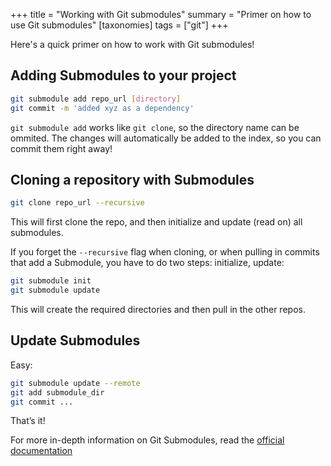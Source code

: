 +++
title = "Working with Git submodules"
summary = "Primer on how to use Git submodules"
[taxonomies]
tags = ["git"]
+++

Here's a quick primer on how to work with Git submodules!

<!-- more -->

## Adding Submodules to your project

```sh
git submodule add repo_url [directory]
git commit -m 'added xyz as a dependency'
```

`git submodule add` works like `git clone`, so the directory name can be ommited. The changes will automatically be added to the index, so you can commit them right away!

## Cloning a repository with Submodules

```sh
git clone repo_url --recursive
```

This will first clone the repo, and then initialize and update (read on) all submodules.

If you forget the `--recursive` flag when cloning, or when pulling in commits that add a Submodule, you have to do two steps: initialize, update:

```sh
git submodule init
git submodule update
```

This will create the required directories and then pull in the other repos.

## Update Submodules

Easy:

```sh
git submodule update --remote
git add submodule_dir
git commit ...
```

That’s it!

For more in-depth information on Git Submodules, read the [official documentation](https://git-scm.com/book/en/v2/Git-Tools-Submodules)
